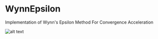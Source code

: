 # WynnEpsilon
Implementation of Wynn's Epsilon Method For Convergence Acceleration

![alt text](https://wikimedia.org/api/rest_v1/media/math/render/svg/cfa16105f38678c4b8151cd1ac1cd1a0a8d219c6 "Logo Title Text 1")

